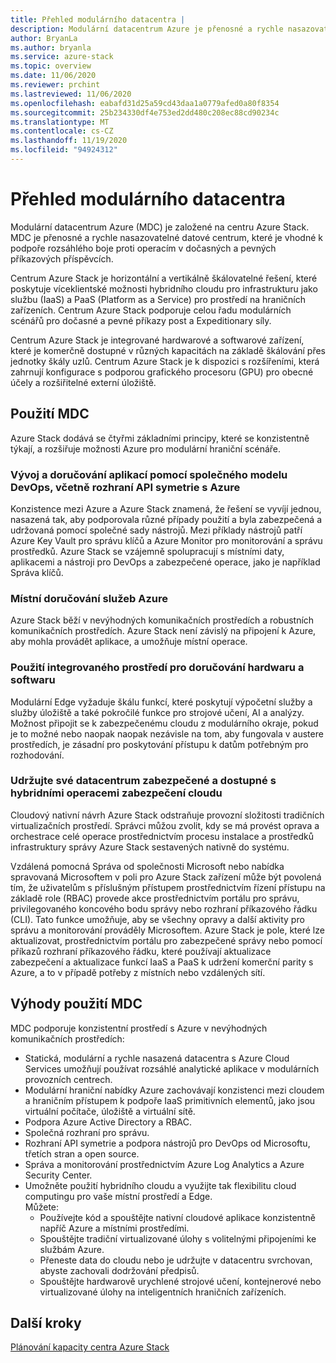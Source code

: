 ```yaml
---
title: Přehled modulárního datacentra |
description: Modulární datacentrum Azure je přenosné a rychle nasazovatelné datové centrum, které je vhodné k podpoře rozsáhlých bezproblémových operací v dočasných a pevných příkazových příspěvcích.
author: BryanLa
ms.author: bryanla
ms.service: azure-stack
ms.topic: overview
ms.date: 11/06/2020
ms.reviewer: prchint
ms.lastreviewed: 11/06/2020
ms.openlocfilehash: eabafd31d25a59cd43daa1a0779afed0a80f8354
ms.sourcegitcommit: 25b234330df4e753ed2dd480c208ec88cd90234c
ms.translationtype: MT
ms.contentlocale: cs-CZ
ms.lasthandoff: 11/19/2020
ms.locfileid: "94924312"
---
```

# <a name="modular-datacenter-overview"></a>Přehled modulárního datacentra

Modulární datacentrum Azure (MDC) je založené na centru Azure Stack. MDC je přenosné a rychle nasazovatelné datové centrum, které je vhodné k podpoře rozsáhlého boje proti operacím v dočasných a pevných příkazových příspěvcích.

Centrum Azure Stack je horizontální a vertikálně škálovatelné řešení, které poskytuje víceklientské možnosti hybridního cloudu pro infrastrukturu jako službu (IaaS) a PaaS (Platform as a Service) pro prostředí na hraničních zařízeních. Centrum Azure Stack podporuje celou řadu modulárních scénářů pro dočasné a pevné příkazy post a Expeditionary síly.

Centrum Azure Stack je integrované hardwarové a softwarové zařízení, které je komerčně dostupné v různých kapacitách na základě škálování přes jednotky škály uzlů. Centrum Azure Stack je k dispozici s rozšířeními, která zahrnují konfigurace s podporou grafického procesoru (GPU) pro obecné účely a rozšiřitelné externí úložiště.

## <a name="use-mdc"></a>Použití MDC

Azure Stack dodává se čtyřmi základními principy, které se konzistentně týkají, a rozšiřuje možnosti Azure pro modulární hraniční scénáře.

### <a name="develop-and-deliver-apps-with-a-common-devops-model-including-api-symmetry-with-azure"></a>Vývoj a doručování aplikací pomocí společného modelu DevOps, včetně rozhraní API symetrie s Azure

Konzistence mezi Azure a Azure Stack znamená, že řešení se vyvíjí jednou, nasazená tak, aby podporovala různé případy použití a byla zabezpečená a udržovaná pomocí společné sady nástrojů. Mezi příklady nástrojů patří Azure Key Vault pro správu klíčů a Azure Monitor pro monitorování a správu prostředků. Azure Stack se vzájemně spolupracují s místními daty, aplikacemi a nástroji pro DevOps a zabezpečené operace, jako je například Správa klíčů.

### <a name="deliver-azure-services-on-premises"></a>Místní doručování služeb Azure

Azure Stack běží v nevýhodných komunikačních prostředích a robustních komunikačních prostředích. Azure Stack není závislý na připojení k Azure, aby mohla provádět aplikace, a umožňuje místní operace.

### <a name="use-integrated-hardware-and-software-delivery-experience"></a>Použití integrovaného prostředí pro doručování hardwaru a softwaru

Modulární Edge vyžaduje škálu funkcí, které poskytují výpočetní služby a služby úložiště a také pokročilé funkce pro strojové učení, AI a analýzy. Možnost připojit se k zabezpečenému cloudu z modulárního okraje, pokud je to možné nebo naopak naopak nezávisle na tom, aby fungovala v austere prostředích, je zásadní pro poskytování přístupu k datům potřebným pro rozhodování.

### <a name="keep-your-datacenter-secure-and-available-with-hybrid-cloud-security-operations"></a>Udržujte své datacentrum zabezpečené a dostupné s hybridními operacemi zabezpečení cloudu

Cloudový nativní návrh Azure Stack odstraňuje provozní složitosti tradičních virtualizačních prostředí. Správci můžou zvolit, kdy se má provést oprava a orchestrace celé operace prostřednictvím procesu instalace a prostředků infrastruktury správy Azure Stack sestavených nativně do systému.

Vzdálená pomocná Správa od společnosti Microsoft nebo nabídka spravovaná Microsoftem v poli pro Azure Stack zařízení může být povolená tím, že uživatelům s příslušným přístupem prostřednictvím řízení přístupu na základě role (RBAC) provede akce prostřednictvím portálu pro správu, privilegovaného koncového bodu správy nebo rozhraní příkazového řádku (CLI). Tato funkce umožňuje, aby se všechny opravy a další aktivity pro správu a monitorování prováděly Microsoftem. Azure Stack je pole, které lze aktualizovat, prostřednictvím portálu pro zabezpečené správy nebo pomocí příkazů rozhraní příkazového řádku, které používají aktualizace zabezpečení a aktualizace funkcí IaaS a PaaS k udržení komerční parity s Azure, a to v případě potřeby z místních nebo vzdálených sítí.

## <a name="benefits-of-using-mdc"></a>Výhody použití MDC

MDC podporuje konzistentní prostředí s Azure v nevýhodných komunikačních prostředích:

 - Statická, modulární a rychle nasazená datacentra s Azure Cloud Services umožňují používat rozsáhlé analytické aplikace v modulárních provozních centrech.
 - Modulární hraniční nabídky Azure zachovávají konzistenci mezi cloudem a hraničním přístupem k podpoře IaaS primitivních elementů, jako jsou virtuální počítače, úložiště a virtuální sítě.
 - Podpora Azure Active Directory a RBAC.
 - Společná rozhraní pro správu.
 - Rozhraní API symetrie a podpora nástrojů pro DevOps od Microsoftu, třetích stran a open source.
 - Správa a monitorování prostřednictvím Azure Log Analytics a Azure Security Center.
 - Umožněte použití hybridního cloudu a využijte tak flexibilitu cloud computingu pro vaše místní prostředí a Edge.<br>Můžete:
     - Používejte kód a spouštějte nativní cloudové aplikace konzistentně napříč Azure a místními prostředími.
     - Spouštějte tradiční virtualizované úlohy s volitelnými připojeními ke službám Azure.
     - Přeneste data do cloudu nebo je udržujte v datacentru svrchovan, abyste zachovali dodržování předpisů.
     - Spouštějte hardwarově urychlené strojové učení, kontejnerové nebo virtualizované úlohy na inteligentních hraničních zařízeních.

## <a name="next-steps"></a>Další kroky

[Plánování kapacity centra Azure Stack](../operator/azure-stack-capacity-planning-overview.md)
